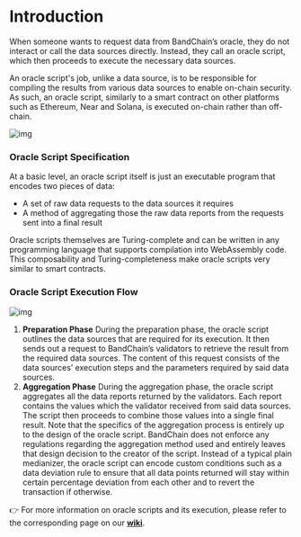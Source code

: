 # Introduction

When someone wants to request data from BandChain’s oracle, they do not interact or call the data sources directly.
Instead, they call an oracle script, which then proceeds to execute the necessary data sources.

An oracle script's job, unlike a data source, is to be responsible for compiling the results from various data sources
to enable on-chain security. As such, an oracle script, similarly to a smart contract on other platforms such as
Ethereum, Near and Solana, is executed on-chain rather than off-chain.

![img](https://miro.medium.com/max/1400/1*UJSjoqOm60FBgin4JcXClw.png)

### Oracle Script Specification

At a basic level, an oracle script itself is just an executable program that encodes two pieces of data:

- A set of raw data requests to the data sources it requires
- A method of aggregating those the raw data reports from the requests sent into a final result

Oracle scripts themselves are Turing-complete and can be written in any programming language that supports compilation
into WebAssembly code. This composability and Turing-completeness make oracle scripts very similar to smart contracts.

### Oracle Script Execution Flow

![img](https://miro.medium.com/max/4800/1*GR7a6v9mXyDp_on4LFSdNg.png)

1. **Preparation Phase**
   During the preparation phase, the oracle script outlines the data sources that are required for its execution. It then
   sends out a request to BandChain’s validators to retrieve the result from the required data sources. The content of this
   request consists of the data sources’ execution steps and the parameters required by said data sources.
2. **Aggregation Phase**
   During the aggregation phase, the oracle script aggregates all the data reports returned by the validators. Each
   report contains the values which the validator received from said data sources. The script then proceeds to combine
   those values into a single final result. Note that the specifics of the aggregation process is entirely up to the design
   of the oracle script. BandChain does not enforce any regulations regarding the aggregation method used and entirely
   leaves that design decision to the creator of the script. Instead of a typical plain medianizer, the oracle script can
   encode custom conditions such as a data deviation rule to ensure that all data points returned will stay within certain
   percentage deviation from each other and to revert the transaction if otherwise.

👉 For more information on oracle scripts and its execution, please refer to the corresponding page on our [**wiki**](https://github.com/bandprotocol/bandchain/wiki/System-Overview#oracle-data-request).
